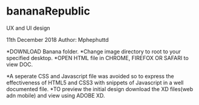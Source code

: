 # bananaRepublic
UX and UI design 

11th December 2018  Author: Mphephuttd


*DOWNLOAD Banana folder.
*Change image directory to root to your specified desktop.
*OPEN HTML file in CHROME, FIREFOX OR SAFARI to view DOC.

*A seperate CSS and Javascript file was avoided so to express the effectiveness of HTML5 and CSS3 with snippets of Javascript in a well documented file.
*TO preview the initial design download the XD files(web adn mobile) and view using ADOBE XD.
